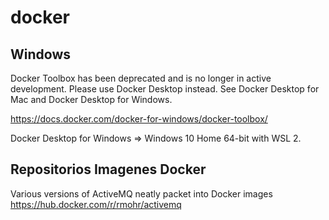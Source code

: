 # docker

## Windows

Docker Toolbox has been deprecated and is no longer in active development. Please use Docker Desktop instead. See Docker Desktop for Mac and Docker Desktop for Windows.

https://docs.docker.com/docker-for-windows/docker-toolbox/

Docker Desktop for Windows =>  Windows 10 Home 64-bit with WSL 2.


## Repositorios Imagenes Docker

Various versions of ActiveMQ neatly packet into Docker images 
https://hub.docker.com/r/rmohr/activemq